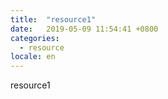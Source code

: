 ```yaml
---
title:  "resource1"
date:   2019-05-09 11:54:41 +0800
categories:
  - resource
locale: en
---
```

resource1
